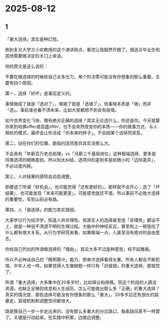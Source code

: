# 2025-08-12

## 1

「重大选择」其实是种幻觉。

刷到复旦大学兰小欢教授的这个演讲观点，看完让我豁然开朗了。很适合毕业生和其他需要做决定的关口上来读。

他的原文是这么说的：

不要在做选择的时候给自己太多压力，单个的决策可能没有你想象的那么重要。主要有四个原因。

第一，选择「好坏」是事后定义的。

事情做成了就是「选对了」，做砸了就是「选错了」，但事情本质是「做」而非「选」。事前谁也看不清未来，比如大家都想不到会有疫情。

如今世界变化飞快，哪有绝对正确的选择？其实无论选什么，你还是你。今天就算你拿到哈佛offer或高盛offer，也不会突然改变你的本质——你的做事方式、与人相处的模式，最终会让你活成「你本来的样子」，不会因某个选择而突变。

第二，站在你们的位置，面临的选项差异其实没那么大。

不会真有「年薪百万老总助理」vs「月薪三千基层岗位」这种极端选择，更多是同类选项的细微差别。所以别太纠结，选项间的差别多是些微小的「边际差异」，不必过度内耗。

第三，人对结果的感知会动态调整。

即便选了所谓「好机会」，也可能觉得「还有更好的」，那样就不会开心；选了「坏结果」，也可能发现「本来可能更差」，可能感觉就还不错。所以事前不必放大选择的重要性，车到山前必有路。

第四，人「做选择」的能力其实很弱。

大家学过行为经济学，知道人并非理性。但其实人的选择甚至连「非理性」都谈不上，就是一种说不清道不明的生理过程。大脑中的神经反应，甚至和上一顿饭吃了什么都有很大关系。从行为学研究来看，如果极端一点，人甚至没有绝对的自由意志。

你给自己列出的所谓做选择的「理由」，其实大多不过是种感觉，经不起推敲。

所以不必神话自己的「精明算计」能力，把单次选择看得太重。所有人都会不断犯错，中年人也一样。如果觉得人生像做题一样只有「对或错」的重大选择，那就完了。

所谓「重大选择」大多集中在20多岁时，比如择业和择偶，而这个阶段的人既没资源，也缺乏足够的信息和人生阅历，怎么可能做出那么多「正确」的重大选择？真实的情况是，那些选择可能没有你想象的那么「重大」，20多岁后还有很长的路要走，容错机制和调整空间都很大。

路是靠自己一步一步走出来的，没有那么多重大的分岔路口，每条路风景不一样罢了。关键是行动起来，在实践中积累，边做边调整。


